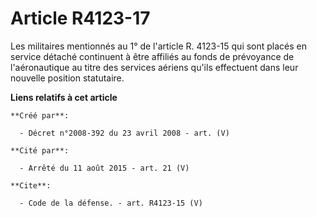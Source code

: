 # Article R4123-17

Les militaires mentionnés au 1° de l'article R. 4123-15 qui sont placés en service détaché continuent à être affiliés au
fonds de prévoyance de l'aéronautique au titre des services aériens qu'ils effectuent dans leur nouvelle position statutaire.

**Liens relatifs à cet article**

	**Créé par**:

	  - Décret n°2008-392 du 23 avril 2008 - art. (V)

	**Cité par**:

	  - Arrêté du 11 août 2015 - art. 21 (V)

	**Cite**:

	  - Code de la défense. - art. R4123-15 (V)
